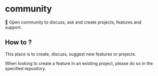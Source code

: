 # community
🤔 Open community to discuss, ask and create projects, features and support.

## How to ?

This place is to create, discuss, suggest new features or projects.

When looking to create a feature in an existing project, please do so in the specified repository.

